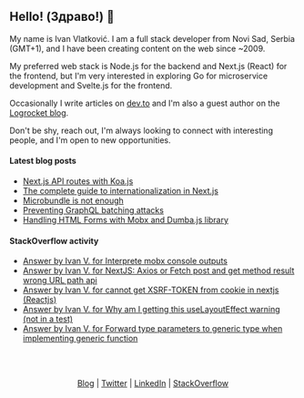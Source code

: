 ## Hello! (Здраво!) 👋

My name is Ivan Vlatković. I am a full stack developer from Novi Sad, Serbia (GMT+1), and I have been creating content on the web since ~2009.

My preferred web stack is Node.js for the backend and Next.js (React) for the frontend, but I'm very interested in exploring Go for microservice development and Svelte.js for the frontend.

Occasionally I write articles on [dev.to](https://dev.to/ivandotv) and I'm also a guest author on the [Logrocket blog](https://blog.logrocket.com/author/ivanvlatkovic/).

Don't be shy, reach out, I'm always looking to connect with interesting people, and I'm open to new opportunities.

#### Latest blog posts
<!-- Blog Posts:START -->
- [Next.js API routes with Koa.js](https://dev.to/ivandotv/nextjs-api-routes-with-koajs-3i19)
- [The complete guide to internationalization in Next.js](https://dev.to/ivandotv/the-complete-guide-to-internationalization-in-nextjs-e6p)
- [Microbundle is not enough](https://dev.to/ivandotv/microbundle-is-not-enough-1k1)
- [Preventing GraphQL batching attacks](https://dev.to/ivandotv/preventing-graphql-batching-attacks-56o3)
- [Handling HTML Forms with Mobx and Dumba.js library](https://dev.to/ivandotv/handling-html-forms-with-mobx-1726)
<!-- Blog Posts:END -->

#### StackOverflow activity
<!-- STACKOVERFLOW:START -->
- [Answer by Ivan V. for Interprete mobx console outputs](https://stackoverflow.com/questions/72041368/interprete-mobx-console-outputs/72103860#72103860)
- [Answer by Ivan V. for NextJS: Axios or Fetch post and get method result wrong URL path api](https://stackoverflow.com/questions/71996961/nextjs-axios-or-fetch-post-and-get-method-result-wrong-url-path-api/71997094#71997094)
- [Answer by Ivan V. for cannot get XSRF-TOKEN from cookie in nextjs &lpar;Reactjs&rpar;](https://stackoverflow.com/questions/71824204/cannot-get-xsrf-token-from-cookie-in-nextjs-reactjs/71824904#71824904)
- [Answer by Ivan V. for Why am I getting this useLayoutEffect warning &lpar;not in a test&rpar;](https://stackoverflow.com/questions/71718731/why-am-i-getting-this-uselayouteffect-warning-not-in-a-test/71719889#71719889)
- [Answer by Ivan V. for Forward type parameters to generic type when implementing generic function](https://stackoverflow.com/questions/71719496/forward-type-parameters-to-generic-type-when-implementing-generic-function/71719763#71719763)
<!-- STACKOVERFLOW:END -->

<br/>
<br/>
<p align="center" valign="center">
<a href="https://dev.to/ivandotv">Blog</a> |
<a href="https://twitter.com/iki_xx">Twitter</a> |
<a href="https://www.linkedin.com/in/ivandotv/">LinkedIn</a> |
<a href="https://stackoverflow.com/users/1489487/ivan-v">StackOverflow</a></p>
